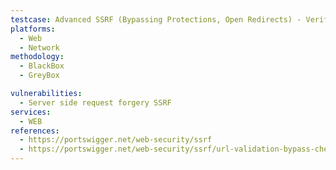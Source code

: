 ```yaml
---
testcase: Advanced SSRF (Bypassing Protections, Open Redirects) - Verify that the Web (HTTP/HTTPS) service enforces domain validation and is not susceptible to complex redirection chains that access protected resources
platforms: 
  - Web
  - Network
methodology: 
  - BlackBox
  - GreyBox

vulnerabilities:
  - Server side request forgery SSRF
services:
  - WEB
references:
  - https://portswigger.net/web-security/ssrf
  - https://portswigger.net/web-security/ssrf/url-validation-bypass-cheat-sheet
---
```


